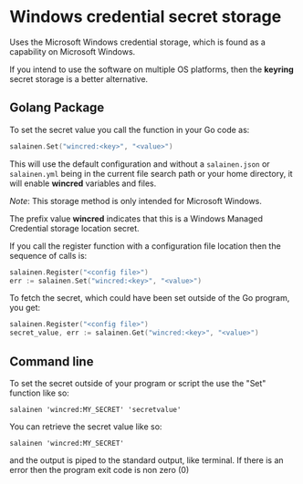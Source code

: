 # Windows credential secret storage

Uses the Microsoft Windows credential storage, which is found as a capability
on Microsoft Windows.

If you intend to use the software on multiple OS platforms, then the **keyring**
secret storage is a better alternative.

## Golang Package

To set the secret value you call the function in your Go code as:

```go
salainen.Set("wincred:<key>", "<value>")
```

This will use the default configuration and without 
a ``salainen.json`` or ``salainen.yml`` being in the current file 
search path or your home directory, it will enable **wincred**
variables and files.

_Note_: This storage method is only intended for Microsoft Windows.

The prefix value **wincred** indicates that this is a Windows Managed 
Credential storage location secret.

If you call the register function with a configuration file location
then the sequence of calls is:

```go
salainen.Register("<config file>")
err := salainen.Set("wincred:<key>", "<value>")
```

To fetch the secret, which could have been set outside of the
Go program, you get:

```go
salainen.Register("<config file>")
secret_value, err := salainen.Get("wincred:<key>", "<value>")
```

## Command line

To set the secret outside of your program or script 
the use the "Set" function like so:

```
salainen 'wincred:MY_SECRET' 'secretvalue'
```

You can retrieve the secret value like so:

```
salainen 'wincred:MY_SECRET'
```

and the output is piped to the standard output, like terminal.
If there is an error then the program exit code is non zero (0)

